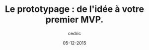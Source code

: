 ---
layout: video
title: "Le prototypage : de l'idée à votre premier MVP."
author: cedric
date: 05-12-2015
youtube_slug: "6PjTA3zxF-c"
labels:
  - workshop
pushed: true
thumbnail: thumbnail-workshop-mvp.jpg
description: "Dans cette introduction au prototypage, Benjamin Ewenczyk vous propose de commencer à poser les briques de votre service en seulement quelques heures afin de délivrer une première expérience à vos utilisateurs."
---